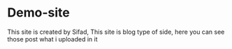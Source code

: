 # Demo-site
This site is created by Sifad, This site is blog type of side, here you can see those post what i uploaded in it
